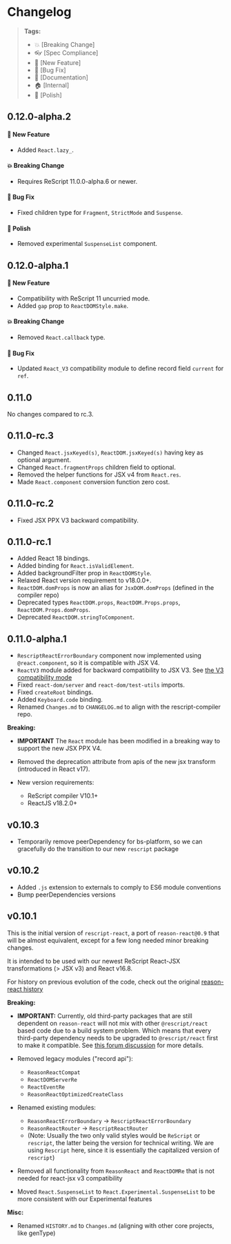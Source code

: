 # Changelog

> **Tags:**
>
> - :boom: [Breaking Change]
> - :eyeglasses: [Spec Compliance]
> - :rocket: [New Feature]
> - :bug: [Bug Fix]
> - :memo: [Documentation]
> - :house: [Internal]
> - :nail_care: [Polish]

## 0.12.0-alpha.2

#### :rocket: New Feature

- Added `React.lazy_`.

#### :boom: Breaking Change

- Requires ReScript 11.0.0-alpha.6 or newer.

#### :bug: Bug Fix

- Fixed children type for `Fragment`, `StrictMode` and `Suspense`.

#### :nail_care: Polish

- Removed experimental `SuspenseList` component.

## 0.12.0-alpha.1

#### :rocket: New Feature

- Compatibility with ReScript 11 uncurried mode.
- Added `gap` prop to `ReactDOMStyle.make`.

#### :boom: Breaking Change

- Removed `React.callback` type.

#### :bug: Bug Fix

- Updated `React_V3` compatibility module to define record field `current` for `ref`.

## 0.11.0

No changes compared to rc.3.

## 0.11.0-rc.3

- Changed `React.jsxKeyed(s)`, `ReactDOM.jsxKeyed(s)` having key as optional argument.
- Changed `React.fragmentProps` children field to optional.
- Removed the helper functions for JSX v4 from `React.res`.
- Made `React.component` conversion function zero cost.

## 0.11.0-rc.2

- Fixed JSX PPX V3 backward compatibility.

## 0.11.0-rc.1

- Added React 18 bindings.
- Added binding for `React.isValidElement`.
- Added backgroundFilter prop in `ReactDOMStyle`.
- Relaxed React version requirement to v18.0.0+.
- `ReactDOM.domProps` is now an alias for `JsxDOM.domProps` (defined in the compiler repo)
- Deprecated types `ReactDOM.props`, `ReactDOM.Props.props`, `ReactDOM.Props.domProps`.
- Deprecated `ReactDOM.stringToComponent`.

## 0.11.0-alpha.1

- `RescriptReactErrorBoundary` component now implemented using `@react.component`, so it is compatible with JSX V4.
- `ReactV3` module added for backward compatibility to JSX V3. See [the V3 compatibility mode](https://github.com/rescript-lang/syntax/blob/master/cli/JSXV4.md)
- Fixed `react-dom/server` and `react-dom/test-utils` imports.
- Fixed `createRoot` bindings.
- Added `Keyboard.code` binding.
- Renamed `Changes.md` to `CHANGELOG.md` to align with the rescript-compiler repo.

**Breaking:**

- **IMPORTANT** The `React` module has been modified in a breaking way to support the new JSX PPX V4.

- Removed the deprecation attribute from apis of the new jsx transform (introduced in React v17).

- New version requirements:

  - ReScript compiler V10.1+
  - ReactJS v18.2.0+

## v0.10.3

- Temporarily remove peerDependency for bs-platform, so we can gracefully do the transition to our new `rescript` package

## v0.10.2

- Added `.js` extension to externals to comply to ES6 module conventions
- Bump peerDependencies versions

## v0.10.1

This is the initial version of `rescript-react`, a port of `reason-react@0.9` that will be almost equivalent, except for a few long needed minor breaking changes.

It is intended to be used with our newest ReScript React-JSX transformations (> JSX v3) and React v16.8.

For history on previous evolution of the code, check out the original [reason-react history](https://github.com/reasonml/reason-react/blob/master/HISTORY.md)

**Breaking:**

- **IMPORTANT:** Currently, old third-party packages that are still dependent on `reason-react` will not mix with other `@rescript/react` based code due to a build system problem. Which means that every third-party dependency needs to be upgraded to `@rescript/react` first to make it compatible. See [this forum discussion](https://forum.rescript-lang.org/t/discussion-reason-react-rescript-react-migration-path/1086) for more details.

- Removed legacy modules ("record api"):

  - `ReasonReactCompat`
  - `ReactDOMServerRe`
  - `ReactEventRe`
  - `ReasonReactOptimizedCreateClass`

- Renamed existing modules:

  - `ReasonReactErrorBoundary` -> `RescriptReactErrorBoundary`
  - `ReasonReactRouter` -> `RescriptReactRouter`
  - (Note: Usually the two only valid styles would be `ReScript` or `rescript`, the latter being the version for technical writing. We are using `Rescript` here, since it is essentially the capitalized version of `rescript`)

- Removed all functionality from `ReasonReact` and `ReactDOMRe` that is not needed for react-jsx v3 compatibility
- Moved `React.SuspenseList` to `React.Experimental.SuspenseList` to be more consistent with our Experimental features

**Misc:**

- Renamed `HISTORY.md` to `Changes.md` (aligning with other core projects, like genType)
